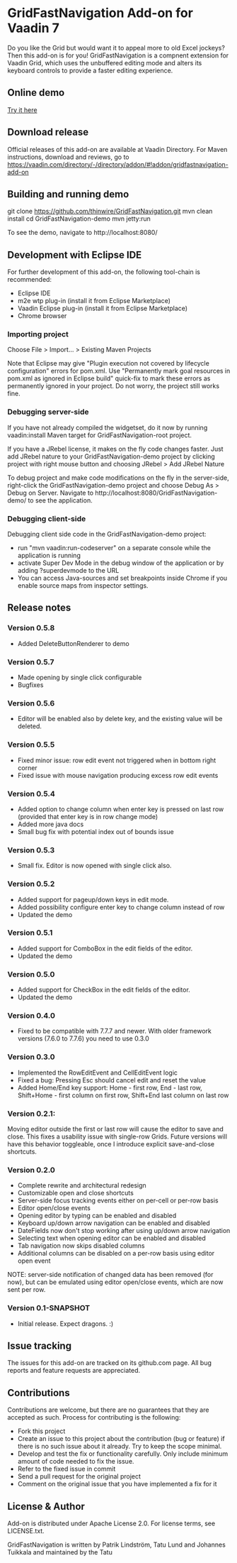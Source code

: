 # GridFastNavigation Add-on for Vaadin 7

Do you like the Grid but would want it to appeal more to old Excel jockeys?
Then this add-on is for you!
GridFastNavigation is a compnent extension for Vaadin Grid, which uses the
unbuffered editing mode and alters its keyboard controls to provide a faster
editing experience.

## Online demo
[Try it here](http://patrik.app.fi/GridFastNavigation-demo-0.2.0/)

## Download release

Official releases of this add-on are available at Vaadin Directory. For Maven instructions, download and reviews, go to https://vaadin.com/directory/-/directory/addon/#!addon/gridfastnavigation-add-on

## Building and running demo

git clone https://github.com/thinwire/GridFastNavigation.git
mvn clean install
cd GridFastNavigation-demo
mvn jetty:run

To see the demo, navigate to http://localhost:8080/

## Development with Eclipse IDE

For further development of this add-on, the following tool-chain is recommended:
- Eclipse IDE
- m2e wtp plug-in (install it from Eclipse Marketplace)
- Vaadin Eclipse plug-in (install it from Eclipse Marketplace)
- Chrome browser

### Importing project

Choose File > Import... > Existing Maven Projects

Note that Eclipse may give "Plugin execution not covered by lifecycle configuration" errors for pom.xml. Use "Permanently mark goal resources in pom.xml as ignored in Eclipse build" quick-fix to mark these errors as permanently ignored in your project. Do not worry, the project still works fine. 

### Debugging server-side

If you have not already compiled the widgetset, do it now by running vaadin:install Maven target for GridFastNavigation-root project.

If you have a JRebel license, it makes on the fly code changes faster. Just add JRebel nature to your GridFastNavigation-demo project by clicking project with right mouse button and choosing JRebel > Add JRebel Nature

To debug project and make code modifications on the fly in the server-side, right-click the GridFastNavigation-demo project and choose Debug As > Debug on Server. Navigate to http://localhost:8080/GridFastNavigation-demo/ to see the application.

### Debugging client-side

Debugging client side code in the GridFastNavigation-demo project:
  - run "mvn vaadin:run-codeserver" on a separate console while the application is running
  - activate Super Dev Mode in the debug window of the application or by adding ?superdevmode to the URL
  - You can access Java-sources and set breakpoints inside Chrome if you enable source maps from inspector settings.
 
## Release notes

### Version 0.5.8
- Added DeleteButtonRenderer to demo

### Version 0.5.7
- Made opening by single click configurable
- Bugfixes 

### Version 0.5.6
- Editor will be enabled also by delete key, and the existing value will be deleted.

### Version 0.5.5
- Fixed minor issue: row edit event not triggered when in bottom right corner
- Fixed issue with mouse navigation producing excess row edit events

### Version 0.5.4
- Added option to change column when enter key is pressed on last row (provided that enter key is in row change mode)
- Added more java docs
- Small bug fix with potential index out of bounds issue

### Version 0.5.3
- Small fix. Editor is now opened with single click also.

### Version 0.5.2
- Added support for pageup/down keys in edit mode.
- Added possibility configure enter key to change column instead of row
- Updated the demo

### Version 0.5.1
- Added support for ComboBox in the edit fields of the editor.
- Updated the demo

### Version 0.5.0
- Added support for CheckBox in the edit fields of the editor.
- Updated the demo

### Version 0.4.0
- Fixed to be compatible with 7.7.7 and newer. With older framework versions (7.6.0 to 7.7.6) you need to use 0.3.0

### Version 0.3.0
- Implemented the RowEditEvent and CellEditEvent logic
- Fixed a bug: Pressing Esc should cancel edit and reset the value
- Added Home/End key support: Home - first row, End - last row, Shift+Home - first column on first row, Shift+End last column on last row

### Version 0.2.1:

Moving editor outside the first or last row will cause the editor to save and close. This fixes a usability issue with single-row Grids. Future versions will have this behavior toggleable, once I introduce explicit save-and-close shortcuts.

### Version 0.2.0

- Complete rewrite and architectural redesign
- Customizable open and close shortcuts
- Server-side focus tracking events either on per-cell or per-row basis
- Editor open/close events
- Opening editor by typing can be enabled and disabled
- Keyboard up/down arrow navigation can be enabled and disabled
- DateFields now don't stop working after using up/down arrow navigation
- Selecting text when opening editor can be enabled and disabled
- Tab navigation now skips disabled columns
- Additional columns can be disabled on a per-row basis using editor open event

NOTE: server-side notification of changed data has been removed (for now), but can be emulated using editor open/close events, which are now sent per row.

### Version 0.1-SNAPSHOT

- Initial release. Expect dragons. :)

## Issue tracking

The issues for this add-on are tracked on its github.com page. All bug reports and feature requests are appreciated. 

## Contributions

Contributions are welcome, but there are no guarantees that they are accepted as such. Process for contributing is the following:
- Fork this project
- Create an issue to this project about the contribution (bug or feature) if there is no such issue about it already. Try to keep the scope minimal.
- Develop and test the fix or functionality carefully. Only include minimum amount of code needed to fix the issue.
- Refer to the fixed issue in commit
- Send a pull request for the original project
- Comment on the original issue that you have implemented a fix for it

## License & Author

Add-on is distributed under Apache License 2.0. For license terms, see LICENSE.txt.

GridFastNavigation is written by Patrik Lindström, Tatu Lund and Johannes Tuikkala and maintained by the Tatu

